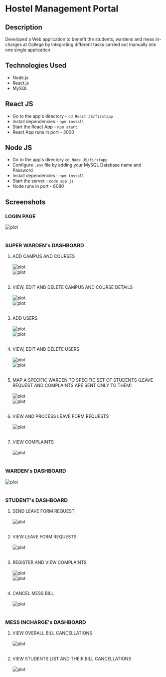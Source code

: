 # Hostel Management Portal

## Description

Developed a Web application to benefit the students, wardens and mess in-charges at College by integrating different tasks carried out manually into one single application

## Technologies Used

- Node.js
- React.js
- MySQL

## React JS

- Go to the app's directory - `cd React JS/firstapp`
- Install dependencies - `npm install`
- Start the React App - `npm start`
- React App runs in port - 3000


## Node JS

- Go to the app's directory `cd Node JS/firstapp`
- Configure `.env` file by adding your MySQL Database name and Password
- Install dependencies - `npm install`
- Start the server - `node app.js`
- Node runs in port - 8080


## Screenshots

### LOGIN PAGE
![plot](Screenshots/img1.png)<br/><br/>


### SUPER WARDEN's DASHBOARD

1. ADD CAMPUS AND COURSES<br/><br/>
![plot](Screenshots/img2.png)<br/>
![plot](Screenshots/img3.png)<br/><br/>

2. VIEW, EDIT AND DELETE CAMPUS AND COURSE DETAILS<br/><br/>
![plot](Screenshots/img4.png)<br/>
![plot](Screenshots/img5.png)<br/><br/>

3. ADD USERS<br/><br/>
![plot](Screenshots/img6.png)<br/>
![plot](Screenshots/img7.png)<br/><br/>

4. VIEW, EDIT AND DELETE USERS<br/><br/>
![plot](Screenshots/img8.png)<br/>
![plot](Screenshots/img9.png)<br/><br/>

5. MAP A SPECIFIC WARDEN TO SPECIFIC SET OF STUDENTS (LEAVE REQUEST AND COMPLAINTS ARE SENT ONLY TO THEM)<br/><br/>
![plot](Screenshots/img10.png)<br/>
![plot](Screenshots/img11.png)<br/><br/>

6. VIEW AND PROCESS LEAVE FORM REQUESTS<br/><br/>
![plot](Screenshots/img12.png)<br/><br/>

7. VIEW COMPLAINTS<br/><br/>
![plot](Screenshots/img13.png)<br/><br/>


### WARDEN's DASHBOARD

![plot](Screenshots/img14.png)<br/><br/>


### STUDENT's DASHBOARD

1. SEND LEAVE FORM REQUEST<br/><br/>
![plot](Screenshots/img15.png)<br/><br/>

2. VIEW LEAVE FORM REQUESTS<br/><br/>
![plot](Screenshots/img16.png)<br/><br/>

3. REGISTER AND VIEW COMPLAINTS<br/><br/>
![plot](Screenshots/img17.png)<br/>
![plot](Screenshots/img18.png)<br/><br/>

4. CANCEL MESS BILL<br/><br/>
![plot](Screenshots/img19.png)<br/><br/>


### MESS INCHARGE's DASHBOARD

1. VIEW OVERALL BILL CANCELLATIONS<br/><br/>
![plot](Screenshots/img20.png)<br/><br/>

2. VIEW STUDENTS LIST AND THEIR BILL CANCELLATIONS<br/><br/>
![plot](Screenshots/img21.png)<br/><br/>